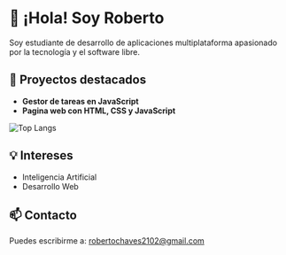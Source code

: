 # 👋 ¡Hola! Soy Roberto

Soy estudiante de desarrollo de aplicaciones multiplataforma apasionado por la tecnología y el software libre. 

## 🚀 Proyectos destacados
- **Gestor de tareas en JavaScript**
- **Pagina web con HTML, CSS y JavaScript**

![Top Langs](https://github-readme-stats.vercel.app/api/top-langs/?username=roobeeer03&layout=compact)

## 💡 Intereses
- Inteligencia Artificial
- Desarrollo Web

## 📫 Contacto
Puedes escribirme a: robertochaves2102@gmail.com
